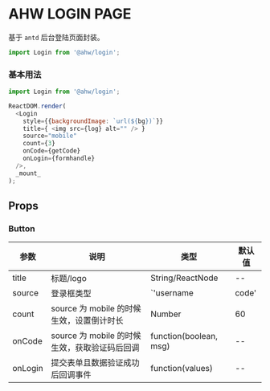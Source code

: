 AHW LOGIN PAGE
===
基于 `antd` 后台登陆页面封装。

```jsx
import Login from '@ahw/login';
```

### 基本用法

<!--DemoStart,bgWhite,codePen,codeSandbox--> 
```js
import Login from '@ahw/login';

ReactDOM.render(
  <Login
    style={{backgroundImage: `url(${bg})`}}
    title={ <img src={log} alt="" /> }
    source="mobile"
    count={3}
    onCode={getCode}
    onLogin={formhandle}
  />,
  _mount_
);
```
<!--End-->

## Props

### Button

| 参数 | 说明 | 类型 | 默认值 |
| -------- | -------- | -------- | -------- |
| title | 标题/logo | String/ReactNode | -- |
| source | 登录框类型 | `'username|code' | 'username' | 'mobile'` | `username|code` |
| count | source 为 mobile 的时候生效，设置倒计时长 | Number | 60 |
| onCode | source 为 mobile 的时候生效，获取验证码后回调 | function(boolean, msg) | -- |
| onLogin | 提交表单且数据验证成功后回调事件 | function(values) | -- |


